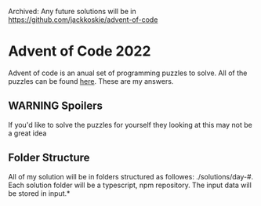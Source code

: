 Archived: Any future solutions will be in https://github.com/jackkoskie/advent-of-code

# Advent of Code 2022

Advent of code is an anual set of programming puzzles to solve. All of the puzzles can be found [here](https://adventofcode.com/ "Advent of Code Website"). These are my answers.

## WARNING Spoilers

If you'd like to solve the puzzles for yourself they looking at this may not be a great idea

## Folder Structure

All of my solution will be in folders structured as followes: ./solutions/day-#. Each solution folder will be a typescript, npm repository. The input data will be stored in input.*
